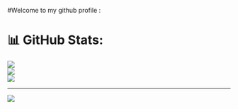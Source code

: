 #Welcome to my github profile : 
# 📊 GitHub Stats:

![](https://github-readme-stats.vercel.app/api?username=entlv&theme=blueberry&hide_border=false&include_all_commits=true&count_private=true)<br/>
![](https://nirzak-streak-stats.vercel.app/?user=entlv&theme=blueberry&hide_border=false)<br/>
![](https://github-readme-stats.vercel.app/api/top-langs/?username=entlv&theme=blueberry&hide_border=false&include_all_commits=true&count_private=true&layout=compact)

---
[![](https://visitcount.itsvg.in/api?id=entlv&icon=2&color=1)](https://visitcount.itsvg.in)

<!-- Proudly created with GPRM ( https://gprm.itsvg.in ) -->

